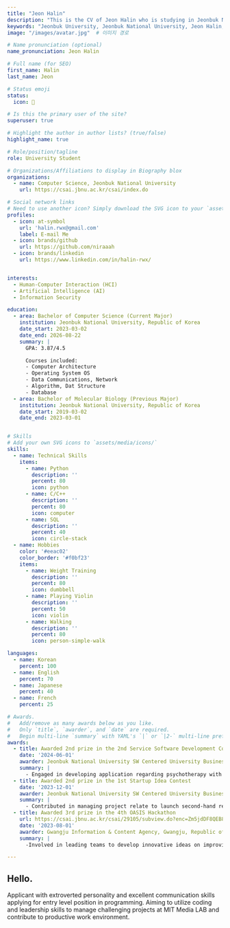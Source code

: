 ```yaml
---
title: "Jeon Halin"
description: "This is the CV of Jeon Halin who is studying in Jeonbuk National University."
keywords: "Jeonbuk University, Jeonbuk National University, Jeon Halin, Engineering, Jeonbuk University Computer Engineering"
image: "/images/avatar.jpg"  # 이미지 경로

# Name pronunciation (optional)
name_pronunciation: Jeon Halin

# Full name (for SEO)
first_name: Halin
last_name: Jeon

# Status emoji
status:
  icon: 🐰

# Is this the primary user of the site?
superuser: true

# Highlight the author in author lists? (true/false)
highlight_name: true

# Role/position/tagline
role: University Student

# Organizations/Affiliations to display in Biography blox
organizations:
  - name: Computer Science, Jeonbuk National University
    url: https://csai.jbnu.ac.kr/csai/index.do

# Social network links
# Need to use another icon? Simply download the SVG icon to your `assets/media/icons/` folder.
profiles:
  - icon: at-symbol
    url: 'halin.rwx@gmail.com'
    label: E-mail Me
  - icon: brands/github
    url: https://github.com/niraaah
  - icon: brands/linkedin
    url: https://www.linkedin.com/in/halin-rwx/


interests:
  - Human-Computer Interaction (HCI)
  - Artificial Intelligence (AI)
  - Information Security

education:
  - area: Bachelor of Computer Science (Current Major)
    institution: Jeonbuk National University, Republic of Korea
    date_start: 2023-03-02
    date_end: 2026-08-22
    summary: |
      GPA: 3.87/4.5

      Courses included:
      - Computer Architecture
      - Operating System OS
      - Data Communications, Network
      - Algorithm, Dat Structure
      - Database
  - area: Bachelor of Molecular Biology (Previous Major)
    institution: Jeonbuk National University, Republic of Korea
    date_start: 2019-03-02
    date_end: 2023-03-01


# Skills
# Add your own SVG icons to `assets/media/icons/`
skills:
  - name: Technical Skills
    items:
      - name: Python
        description: ''
        percent: 80
        icon: python
      - name: C/C++
        description: ''
        percent: 80
        icon: computer
      - name: SQL
        description: ''
        percent: 40
        icon: circle-stack
  - name: Hobbies
    color: '#eeac02'
    color_border: '#f0bf23'
    items:
      - name: Weight Training
        description: ''
        percent: 80
        icon: dumbbell
      - name: Playing Violin
        description: ''
        percent: 50
        icon: violin
      - name: Walking
        description: ''
        percent: 80
        icon: person-simple-walk

languages:
  - name: Korean
    percent: 100
  - name: English
    percent: 70
  - name: Japanese
    percent: 40
  - name: French
    percent: 25

# Awards.
#   Add/remove as many awards below as you like.
#   Only `title`, `awarder`, and `date` are required.
#   Begin multi-line `summary` with YAML's `|` or `|2-` multi-line prefix and indent 2 spaces below.
awards:
  - title: Awarded 2nd prize in the 2nd Service Software Development Contest For Generative A.I.
    date: '2024-06-01'
    awarder: Jeonbuk National University SW Centered University Business Group, Jeonju, Republic of Korea
    summary: |
      - Engaged in developing application regarding psychotherapy with gen AI.
  - title: Awarded 2nd prize in the 1st Startup Idea Contest
    date: '2023-12-01'
    awarder: Jeonbuk National University SW Centered University Business Group, Jeonju, Republic of Korea
    summary: |
      - Contributed in managing project relate to launch second-hand resale platform.
  - title: Awarded 3rd prize in the 4th OASIS Hackathon
    url: https://csai.jbnu.ac.kr/csai/29105/subview.do?enc=Zm5jdDF8QEB8JTJGYmJzJTJGY3NhaSUyRjQ5MjclMkYzMTI0ODklMkZhcnRjbFZpZXcuZG8lM0ZwYWdlJTNEMiUyNnNyY2hDb2x1bW4lM0QlMjZzcmNoV3JkJTNEJTI2YmJzQ2xTZXElM0QlMjZiYnNPcGVuV3JkU2VxJTNEJTI2cmdzQmduZGVTdHIlM0QlMjZyZ3NFbmRkZVN0ciUzRCUyNmlzVmlld01pbmUlM0RmYWxzZSUyNnBhc3N3b3JkJTNEJTI2
    date: '2023-08-01'
    awarder: Gwangju Information & Content Agency, Gwangju, Republic of Korea
    summary: |
      -Involved in leading teams to develop innovative ideas on improving local tourism industry.

---
```


## Hello.

Applicant with extroverted personality and excellent communication skills applying for entry level position in programming. Aiming to utilize coding and leadership skills to manage challenging projects at MIT Media LAB and contribute to productive work environment.